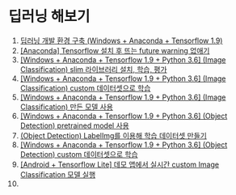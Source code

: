 딥러닝 해보기
============================

1. [딥러닝 개발 환경 구축 (Windows + Anaconda + Tensorflow 1.9)](https://github.com/seoyounji/DeepLearning-for-Projects/tree/main/%EB%94%A5%EB%9F%AC%EB%8B%9D%20%EA%B0%9C%EB%B0%9C%20%ED%99%98%EA%B2%BD%20%EA%B5%AC%EC%B6%95%20(Windows%20%2B%20Anaconda%20%2B%20Tensorflow%201.9))
2. [[Anaconda] Tensorflow 설치 후 뜨는 future warning 없애기](https://github.com/seoyounji/DeepLearning-for-Projects/tree/main/%5BAnaconda%5D%20Tensorflow%20%EC%84%A4%EC%B9%98%20%ED%9B%84%20%EB%9C%A8%EB%8A%94%20future%20warning%20%EC%97%86%EC%95%A0%EA%B8%B0)
3. [[Windows + Anaconda + Tensorflow 1.9 + Python 3.6] (Image Classification) slim 라이브러리 설치, 학습, 평가](https://github.com/seoyounji/DeepLearning-for-Projects/tree/main/%5BWindows%20%2B%20Anaconda%20%2B%20Tensorflow%201.9%20%2B%20Python%203.6%5D%20slim%20%EB%9D%BC%EC%9D%B4%EB%B8%8C%EB%9F%AC%EB%A6%AC%20%EC%84%A4%EC%B9%98%2C%20%ED%95%99%EC%8A%B5%2C%20%ED%8F%89%EA%B0%80)
4. [[Windows + Anaconda + Tensorflow 1.9 + Python 3.6] (Image Classification) custom 데이터셋으로 학습]()
5. [[Windows + Anaconda + Tensorflow 1.9 + Python 3.6] (Image Classification) 만든 모델 사용]()
6. [[Windows + Anaconda + Tensorflow 1.9 + Python 3.6] (Object Detection) pretrained model 사용]()
7. [(Object Detection) LabelImg를 이용해 학습 데이터셋 만들기]()
8. [[Windows + Anaconda + Tensorflow 1.9 + Python 3.6] (Object Detection) custom 데이터셋으로 학습]()
9. [[Android + Tensorflow Lite] 데모 앱에서 실시간 custom Image Classification 모델 실행]()
10. 

